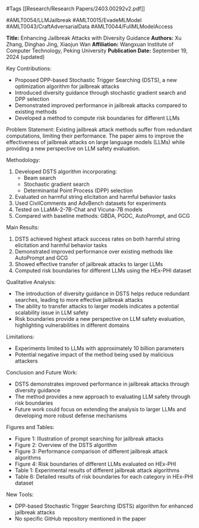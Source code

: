 #Tags
[[Research/Research Papers/2403.00292v2.pdf]]

#AMLT0054/LLMJailbreak
#AMLT0015/EvadeMLModel
#AMLT0043/CraftAdversarialData
#AMLT0044/FullMLModelAccess

**Title:** Enhancing Jailbreak Attacks with Diversity Guidance
**Authors:** Xu Zhang, Dinghao Jing, Xiaojun Wan
**Affiliation:** Wangxuan Institute of Computer Technology, Peking University
**Publication Date:** September 19, 2024 (updated)

Key Contributions:
- Proposed DPP-based Stochastic Trigger Searching (DSTS), a new optimization algorithm for jailbreak attacks
- Introduced diversity guidance through stochastic gradient search and DPP selection
- Demonstrated improved performance in jailbreak attacks compared to existing methods
- Developed a method to compute risk boundaries for different LLMs

Problem Statement:
Existing jailbreak attack methods suffer from redundant computations, limiting their performance. The paper aims to improve the effectiveness of jailbreak attacks on large language models (LLMs) while providing a new perspective on LLM safety evaluation.

Methodology:
1. Developed DSTS algorithm incorporating:
   - Beam search
   - Stochastic gradient search
   - Determinantal Point Process (DPP) selection
2. Evaluated on harmful string elicitation and harmful behavior tasks
3. Used CivilComments and AdvBench datasets for experiments
4. Tested on LLaMA-2-7B-Chat and Vicuna-7B models
5. Compared with baseline methods: GBDA, PGDC, AutoPrompt, and GCG

Main Results:
1. DSTS achieved highest attack success rates on both harmful string elicitation and harmful behavior tasks
2. Demonstrated improved performance over existing methods like AutoPrompt and GCG
3. Showed effective transfer of jailbreak attacks to larger LLMs
4. Computed risk boundaries for different LLMs using the HEx-PHI dataset

Qualitative Analysis:
- The introduction of diversity guidance in DSTS helps reduce redundant searches, leading to more effective jailbreak attacks
- The ability to transfer attacks to larger models indicates a potential scalability issue in LLM safety
- Risk boundaries provide a new perspective on LLM safety evaluation, highlighting vulnerabilities in different domains

Limitations:
- Experiments limited to LLMs with approximately 10 billion parameters
- Potential negative impact of the method being used by malicious attackers

Conclusion and Future Work:
- DSTS demonstrates improved performance in jailbreak attacks through diversity guidance
- The method provides a new approach to evaluating LLM safety through risk boundaries
- Future work could focus on extending the analysis to larger LLMs and developing more robust defense mechanisms

Figures and Tables:
- Figure 1: Illustration of prompt searching for jailbreak attacks
- Figure 2: Overview of the DSTS algorithm
- Figure 3: Performance comparison of different jailbreak attack algorithms
- Figure 4: Risk boundaries of different LLMs evaluated on HEx-PHI
- Table 1: Experimental results of different jailbreak attack algorithms
- Table 6: Detailed results of risk boundaries for each category in HEx-PHI dataset

New Tools:
- DPP-based Stochastic Trigger Searching (DSTS) algorithm for enhanced jailbreak attacks
- No specific GitHub repository mentioned in the paper